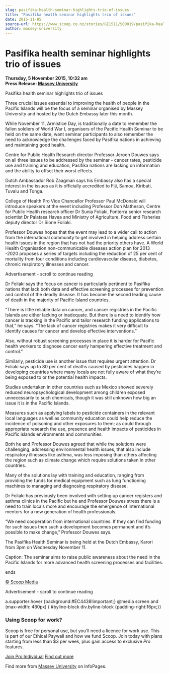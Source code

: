 ```yaml
---
slug: pasifika-health-seminar-highlights-trio-of-issues
title: "Pasifika health seminar highlights trio of issues"
date: 2015-11-05
source-url: https://www.scoop.co.nz/stories/GE1511/S00019/pasifika-health-seminar-highlights-trio-of-issues.htm
author: massey-university
---
```

Pasifika health seminar highlights trio of issues
=================================================

**Thursday, 5 November 2015, 10:32 am**  
**Press Release: [Massey University](https://info.scoop.co.nz/Massey_University)**

Pasifika health seminar highlights trio of issues

Three crucial issues essential to improving the health of people in the Pacific Islands will be the focus of a seminar organised by Massey University and hosted by the Dutch Embassy later this month.

While November 11, Armistice Day, is traditionally a date to remember the fallen soldiers of World War I, organisers of the Pacific Health Seminar to be held on the same date, want seminar participants to also remember the need to acknowledge the challenges faced by Pasifika nations in achieving and maintaining good health.

Centre for Public Health Research director Professor Jeroen Douwes says on all three issues to be addressed by the seminar - cancer rates, pesticide use and training and education, Pasifika nations are lacking on information and the ability to offset their worst effects.

Dutch Ambassador Rob Zaagman says his Embassy also has a special interest in the issues as it is officially accredited to Fiji, Samoa, Kiribati, Tuvalu and Tonga.

College of Health Pro Vice Chancellor Professor Paul McDonald will introduce speakers at the event including Professor Don Matheson, Centre for Public Health research officer Dr Sunia Foliaki, Fonterra senior research scientist Dr Palatasa Havea and Ministry of Agriculture, Food and Fisheries deputy director Dr Sione Foliaki.

Professor Douwes hopes that the event may lead to a wider call to action from the international community to get involved in helping address certain health issues in the region that has not had the priority others have. A World Health Organisation non-communicable diseases action plan for 2013 -2020 proposes a series of targets including the reduction of 25 per cent of mortality from four conditions including cardiovascular disease, diabetes, chronic respiratory illnesses and cancer.

Advertisement - scroll to continue reading





Dr Foliaki says the focus on cancer is particularly pertinent to Pasifika nations that lack both data and effective screening processes for prevention and control of the deadly disease. It has become the second leading cause of death in the majority of Pacific Island countries.

“There is little reliable data on cancer, and cancer registries in the Pacific Islands are either lacking or inadequate. But there is a need to identify how cancer is tracking in the Pacific and tailor research funding applications to that,” he says. “The lack of cancer registries makes it very difficult to identify causes for cancer and develop effective interventions.”

Also, without robust screening processes in place it is harder for Pacific health workers to diagnose cancer early hampering effective treatment and control.”

Similarly, pesticide use is another issue that requires urgent attention. Dr Foliaki says up to 80 per cent of deaths caused by pesticides happen in developing countries where many locals are not fully aware of what they’re being exposed to or the potential health impacts.

Studies undertaken in other countries such as Mexico showed severely reduced neuropsychological development among children exposed unnecessarily to such chemicals, though it was still unknown how big an issue it is in the Pacific Islands.

Measures such as applying labels to pesticide containers in the relevant local languages as well as community education could help reduce the incidence of poisoning and other exposures to them; as could through appropriate research the use, presence and health impacts of pesticides in Pacific islands environments and communities.

Both he and Professor Douwes agreed that while the solutions were challenging, addressing environmental health issues, that also include respiratory illnesses like asthma, was less imposing than others affecting the region such as climate change which require solutions taken in other countries.

Many of the solutions lay with training and education, ranging from providing the funds for medical equipment such as lung functioning machines to managing and diagnosing respiratory disease.

Dr Foliaki has previously been involved with setting up cancer registers and asthma clinics in the Pacific but he and Professor Douwes stress there is a need to train locals more and encourage the emergence of international mentors for a new generation of health professionals.

“We need cooperation from international countries. If they can find funding for such issues then such a development becomes permanent and it’s possible to make change,” Professor Douwes says.

The Pasifika Health Seminar is being held at the Dutch Embassy, Karori from 3pm on Wednesday November 11.

Caption: The seminar aims to raise public awareness about the need in the Pacific Islands for more advanced health screening processes and facilities.

ends

[© Scoop Media](http://www.scoop.co.nz/about/terms.html)  

Advertisement - scroll to continue reading



a.supporter:hover {background:#EC4438!important;} @media screen and (max-width: 480px) { #byline-block div.byline-block {padding-right:16px;}}

### Using Scoop for work?

Scoop is free for personal use, but you’ll need a licence for work use. This is part of our Ethical Paywall and how we fund Scoop. Join today with plans starting from less than $3 per week, plus gain access to exclusive _Pro_ features.  
  
[Join Pro Individual](https://pro.scoop.co.nz/Individual/?from=ProIn24) [Find out more](https://pro.scoop.co.nz/using-scoop-for-work/?from=ProIn24)

Find more from [Massey University](https://info.scoop.co.nz/Massey_University) on InfoPages.